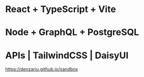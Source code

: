 # React + TypeScript + Vite
# Node + GraphQL + PostgreSQL
# APIs | TailwindCSS | DaisyUI


https://denzariu.github.io/sandbox